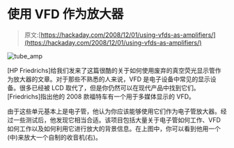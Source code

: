 # 使用 VFD 作为放大器

> 原文:[https://hackaday.com/2008/12/01/using-vfds-as-amplifiers/](https://hackaday.com/2008/12/01/using-vfds-as-amplifiers/)

![tube_amp](../Images/4cd8cbb100d90439f8b7473d0acb8b62.png "tube_amp")

[HP Friedrichs]给我们发来了这篇很酷的关于如何使用废弃的真空荧光显示管作为放大器的文章。对于那些不熟悉的人来说，VFD 是电子设备中常见的显示设备。很多已经被 LCD 取代了，但是你仍然可以在现代产品中找到它们。[Friedrichs]指出他的 2008 款福特车有一个用于多媒体显示的 VFD。

由于这些单元基本上是电子管，他认为你应该能够使用它们作为电子管放大器。经过一些测试后，他发现它相当合适。该项目包括大量关于电子管如何工作、VFD 如何工作以及如何利用它进行放大的背景信息。在上图中，你可以看到他用一个(中)来放大一个自制的收音机(右)。